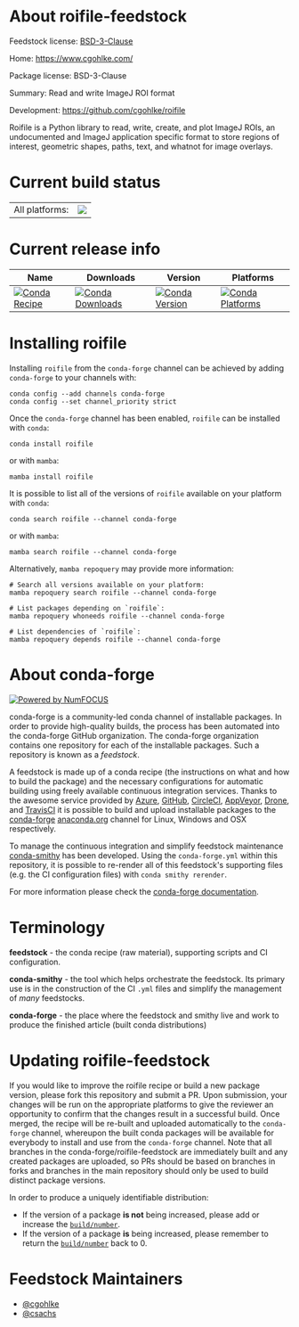 About roifile-feedstock
=======================

Feedstock license: [BSD-3-Clause](https://github.com/conda-forge/roifile-feedstock/blob/main/LICENSE.txt)

Home: https://www.cgohlke.com/

Package license: BSD-3-Clause

Summary: Read and write ImageJ ROI format

Development: https://github.com/cgohlke/roifile

Roifile is a Python library to read, write, create, and plot ImageJ ROIs, an undocumented and ImageJ application specific format to store regions of interest, geometric shapes, paths, text, and whatnot for image overlays.


Current build status
====================


<table><tr><td>All platforms:</td>
    <td>
      <a href="https://dev.azure.com/conda-forge/feedstock-builds/_build/latest?definitionId=9305&branchName=main">
        <img src="https://dev.azure.com/conda-forge/feedstock-builds/_apis/build/status/roifile-feedstock?branchName=main">
      </a>
    </td>
  </tr>
</table>

Current release info
====================

| Name | Downloads | Version | Platforms |
| --- | --- | --- | --- |
| [![Conda Recipe](https://img.shields.io/badge/recipe-roifile-green.svg)](https://anaconda.org/conda-forge/roifile) | [![Conda Downloads](https://img.shields.io/conda/dn/conda-forge/roifile.svg)](https://anaconda.org/conda-forge/roifile) | [![Conda Version](https://img.shields.io/conda/vn/conda-forge/roifile.svg)](https://anaconda.org/conda-forge/roifile) | [![Conda Platforms](https://img.shields.io/conda/pn/conda-forge/roifile.svg)](https://anaconda.org/conda-forge/roifile) |

Installing roifile
==================

Installing `roifile` from the `conda-forge` channel can be achieved by adding `conda-forge` to your channels with:

```
conda config --add channels conda-forge
conda config --set channel_priority strict
```

Once the `conda-forge` channel has been enabled, `roifile` can be installed with `conda`:

```
conda install roifile
```

or with `mamba`:

```
mamba install roifile
```

It is possible to list all of the versions of `roifile` available on your platform with `conda`:

```
conda search roifile --channel conda-forge
```

or with `mamba`:

```
mamba search roifile --channel conda-forge
```

Alternatively, `mamba repoquery` may provide more information:

```
# Search all versions available on your platform:
mamba repoquery search roifile --channel conda-forge

# List packages depending on `roifile`:
mamba repoquery whoneeds roifile --channel conda-forge

# List dependencies of `roifile`:
mamba repoquery depends roifile --channel conda-forge
```


About conda-forge
=================

[![Powered by
NumFOCUS](https://img.shields.io/badge/powered%20by-NumFOCUS-orange.svg?style=flat&colorA=E1523D&colorB=007D8A)](https://numfocus.org)

conda-forge is a community-led conda channel of installable packages.
In order to provide high-quality builds, the process has been automated into the
conda-forge GitHub organization. The conda-forge organization contains one repository
for each of the installable packages. Such a repository is known as a *feedstock*.

A feedstock is made up of a conda recipe (the instructions on what and how to build
the package) and the necessary configurations for automatic building using freely
available continuous integration services. Thanks to the awesome service provided by
[Azure](https://azure.microsoft.com/en-us/services/devops/), [GitHub](https://github.com/),
[CircleCI](https://circleci.com/), [AppVeyor](https://www.appveyor.com/),
[Drone](https://cloud.drone.io/welcome), and [TravisCI](https://travis-ci.com/)
it is possible to build and upload installable packages to the
[conda-forge](https://anaconda.org/conda-forge) [anaconda.org](https://anaconda.org/)
channel for Linux, Windows and OSX respectively.

To manage the continuous integration and simplify feedstock maintenance
[conda-smithy](https://github.com/conda-forge/conda-smithy) has been developed.
Using the ``conda-forge.yml`` within this repository, it is possible to re-render all of
this feedstock's supporting files (e.g. the CI configuration files) with ``conda smithy rerender``.

For more information please check the [conda-forge documentation](https://conda-forge.org/docs/).

Terminology
===========

**feedstock** - the conda recipe (raw material), supporting scripts and CI configuration.

**conda-smithy** - the tool which helps orchestrate the feedstock.
                   Its primary use is in the construction of the CI ``.yml`` files
                   and simplify the management of *many* feedstocks.

**conda-forge** - the place where the feedstock and smithy live and work to
                  produce the finished article (built conda distributions)


Updating roifile-feedstock
==========================

If you would like to improve the roifile recipe or build a new
package version, please fork this repository and submit a PR. Upon submission,
your changes will be run on the appropriate platforms to give the reviewer an
opportunity to confirm that the changes result in a successful build. Once
merged, the recipe will be re-built and uploaded automatically to the
`conda-forge` channel, whereupon the built conda packages will be available for
everybody to install and use from the `conda-forge` channel.
Note that all branches in the conda-forge/roifile-feedstock are
immediately built and any created packages are uploaded, so PRs should be based
on branches in forks and branches in the main repository should only be used to
build distinct package versions.

In order to produce a uniquely identifiable distribution:
 * If the version of a package **is not** being increased, please add or increase
   the [``build/number``](https://docs.conda.io/projects/conda-build/en/latest/resources/define-metadata.html#build-number-and-string).
 * If the version of a package **is** being increased, please remember to return
   the [``build/number``](https://docs.conda.io/projects/conda-build/en/latest/resources/define-metadata.html#build-number-and-string)
   back to 0.

Feedstock Maintainers
=====================

* [@cgohlke](https://github.com/cgohlke/)
* [@csachs](https://github.com/csachs/)

